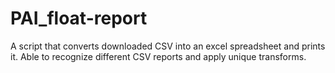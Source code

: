 # PAI_float-report
A script that converts downloaded CSV into an excel spreadsheet and prints it.
Able to recognize different CSV reports and apply unique transforms.

